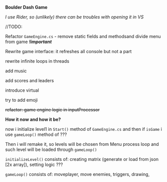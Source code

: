 ﻿**Boulder Dash Game**

_I use Rider, so (unlikely) there can be troubles with opening it in VS_

//TODO: 

Refactor `GameEngine.cs` - remove static fields and methodsand divide menu from game _**!important**_

Rewrite game interface: it refreshes all console but not a part 

rewrite infinite loops in threads

add music

add scores and leaders

introduce virtual

try to add emoji

~~refactor: game engine logic in inputProcessor~~

**How it now and how it be?**

now i initialize level1 in `Start()` method of `GameEngine.cs` and
then if `isGame` i use `gameLoop()` method of ???

Then i will remake it, so levels will be chosen from Menu process loop
and such level will be loaded through `gameLoop()`

`initializeLevel()` consists of:
creating matrix (generate or load from json [2x array]), setting logic ???

`gameLoop()` consists of: 
moveplayer, move enemies, triggers, drawing, 
